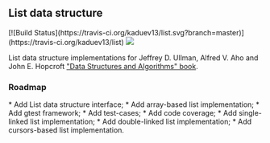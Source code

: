 <h2>List data structure</h2>
[![Build Status](https://travis-ci.org/kaduev13/list.svg?branch=master)](https://travis-ci.org/kaduev13/list)
<img src="https://img.shields.io/badge/language-c%2B%2B-ff69b4.svg"></img>

List data structure implementations for Jeffrey D. Ullman, Alfred V. Aho and John E. Hopcroft ["Data Structures
and Algorithms" book](https://www.amazon.com/Data-Structures-Algorithms-Alfred-Aho/dp/0201000237).

<h3>Roadmap</h3>
* Add List data structure interface;
* Add array-based list implementation;
* Add gtest framework;
* Add test-cases;
* Add code coverage;
* Add single-linked list implementation;
* Add double-linked list implementation;
* Add cursors-based list implementation.
